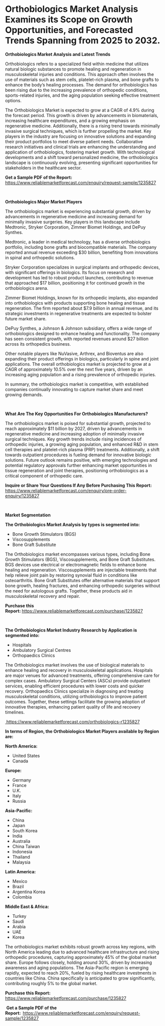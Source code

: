 <p><h1>Orthobiologics Market Analysis Examines its Scope on Growth Opportunities, and Forecasted Trends Spanning from 2025 to 2032.</h1></p><p><strong>Orthobiologics Market Analysis and Latest Trends</strong></p>
<p><p>Orthobiologics refers to a specialized field within medicine that utilizes natural biologic substances to promote healing and regeneration in musculoskeletal injuries and conditions. This approach often involves the use of materials such as stem cells, platelet-rich plasma, and bone grafts to enhance the body’s healing processes. The demand for orthobiologics has been rising due to the increasing prevalence of orthopedic conditions, sports-related injuries, and the aging population seeking effective treatment options.</p><p>The Orthobiologics Market is expected to grow at a CAGR of 4.9% during the forecast period. This growth is driven by advancements in biomaterials, increasing healthcare expenditures, and a growing emphasis on regenerative medicine. Additionally, there is a rising trend towards minimally invasive surgical techniques, which is further propelling the market. Key players in the industry are focusing on innovative solutions and expanding their product portfolios to meet diverse patient needs. Collaborative research initiatives and clinical trials are enhancing the understanding and application of orthobiologics, fostering market growth. With technological developments and a shift toward personalized medicine, the orthobiologics landscape is continuously evolving, presenting significant opportunities for stakeholders in the healthcare sector.</p></p>
<p><strong>Get a Sample PDF of the Report:&nbsp;</strong> <a href="https://www.reliablemarketforecast.com/enquiry/request-sample/1235827?utm_campaign=2307&utm_medium=2&utm_source=Github&utm_content=ia&utm_term=19042025&utm_id=orthobiologics">https://www.reliablemarketforecast.com/enquiry/request-sample/1235827</a></p>
<p>&nbsp;</p>
<p><strong>Orthobiologics Major Market Players</strong></p>
<p><p>The orthobiologics market is experiencing substantial growth, driven by advancements in regenerative medicine and increasing demand for minimally invasive surgeries. Key players in this landscape include Medtronic, Stryker Corporation, Zimmer Biomet Holdings, and DePuy Synthes.</p><p>Medtronic, a leader in medical technology, has a diverse orthobiologics portfolio, including bone grafts and biocompatible materials. The company reported annual revenue exceeding $30 billion, benefiting from innovations in spinal and orthopedic solutions.</p><p>Stryker Corporation specializes in surgical implants and orthopedic devices, with significant offerings in biologics. Its focus on research and development has led to robust product launches, contributing to revenue that approached $17 billion, positioning it for continued growth in the orthobiologics arena.</p><p>Zimmer Biomet Holdings, known for its orthopedic implants, also expanded into orthobiologics with products supporting bone healing and tissue regeneration. The firm reported about $7.9 billion in annual revenue, and its strategic investments in regenerative treatments are expected to bolster future market share.</p><p>DePuy Synthes, a Johnson & Johnson subsidiary, offers a wide range of orthobiologics designed to enhance healing and functionality. The company has seen consistent growth, with reported revenues around $27 billion across its orthopedics business.</p><p>Other notable players like NuVasive, Arthrex, and Bioventus are also expanding their product offerings in biologics, particularly in spine and joint applications. The overall orthobiologics market is projected to grow at a CAGR of approximately 10.5% over the next five years, driven by an increasing aging population and a rising prevalence of orthopedic injuries.</p><p>In summary, the orthobiologics market is competitive, with established companies continually innovating to capture market share and meet growing demands.</p></p>
<p>&nbsp;</p>
<p><strong>What Are The Key Opportunities For Orthobiologics Manufacturers?</strong></p>
<p><p>The orthobiologics market is poised for substantial growth, projected to reach approximately $11 billion by 2027, driven by advancements in regenerative medicine and increasing adoption of minimally invasive surgical techniques. Key growth trends include rising incidences of orthopedic injuries, a growing aging population, and enhanced R&D in stem cell therapies and platelet-rich plasma (PRP) treatments. Additionally, a shift towards outpatient procedures is fueling demand for innovative biologic solutions. Future outlook remains positive, with emerging technologies and potential regulatory approvals further enhancing market opportunities in tissue regeneration and joint therapies, positioning orthobiologics as a critical component of orthopedic care.</p></p>
<p><strong>Inquire or Share Your Questions If Any Before Purchasing This Report:</strong> <a href="https://www.reliablemarketforecast.com/enquiry/pre-order-enquiry/1235827?utm_campaign=2307&utm_medium=2&utm_source=Github&utm_content=ia&utm_term=19042025&utm_id=orthobiologics">https://www.reliablemarketforecast.com/enquiry/pre-order-enquiry/1235827</a></p>
<p>&nbsp;</p>
<p><strong>Market Segmentation</strong></p>
<p><strong>The Orthobiologics Market Analysis by types is segmented into:</strong></p>
<p><ul><li>Bone Growth Stimulators (BGS)</li><li>Viscosupplements</li><li>Bone Graft Substitute</li></ul></p>
<p><p>The Orthobiologics market encompasses various types, including Bone Growth Stimulators (BGS), Viscosupplements, and Bone Graft Substitutes. BGS devices use electrical or electromagnetic fields to enhance bone healing and regeneration. Viscosupplements are injectable treatments that help relieve joint pain by restoring synovial fluid in conditions like osteoarthritis. Bone Graft Substitutes offer alternative materials that support bone growth, healing fractures, and enhancing orthopedic surgeries without the need for autologous grafts. Together, these products aid in musculoskeletal recovery and repair.</p></p>
<p><strong>Purchase this Report:&nbsp;</strong><a href="https://www.reliablemarketforecast.com/purchase/1235827?utm_campaign=2307&utm_medium=2&utm_source=Github&utm_content=ia&utm_term=19042025&utm_id=orthobiologics">https://www.reliablemarketforecast.com/purchase/1235827</a></p>
<p>&nbsp;</p>
<p><strong>The Orthobiologics Market Industry Research by Application is segmented into:</strong></p>
<p><ul><li>Hospitals</li><li>Ambulatory Surgical Centres</li><li>Orthopaedics Clinics</li></ul></p>
<p><p>The Orthobiologics market involves the use of biological materials to enhance healing and recovery in musculoskeletal applications. Hospitals are major venues for advanced treatments, offering comprehensive care for complex cases. Ambulatory Surgical Centers (ASCs) provide outpatient services, enabling efficient procedures with lower costs and quicker recovery. Orthopaedics Clinics specialize in diagnosing and treating musculoskeletal conditions, utilizing orthobiologics to improve patient outcomes. Together, these settings facilitate the growing adoption of innovative therapies, enhancing patient quality of life and recovery timelines.</p></p>
<p><a href="https://www.reliablemarketforecast.com/orthobiologics-r1235827?utm_campaign=2307&utm_medium=2&utm_source=Github&utm_content=ia&utm_term=19042025&utm_id=orthobiologics">&nbsp;https://www.reliablemarketforecast.com/orthobiologics-r1235827</a></p>
<p><strong>In terms of Region, the Orthobiologics Market Players available by Region are:</strong></p>
<p>
    <p> <strong> North America: </strong>
        <ul>
            <li>United States</li>
            <li>Canada</li>
        </ul>
        </p> 
    <p> <strong> Europe: </strong>
        <ul>
            <li>Germany</li>
            <li>France</li>
            <li>U.K.</li>
            <li>Italy</li>
            <li>Russia</li>
        </ul>
        </p> 
    <p> <strong> Asia-Pacific: </strong>
        <ul>
            <li>China</li>
            <li>Japan</li>
            <li>South Korea</li>
            <li>India</li>
            <li>Australia</li>
            <li>China Taiwan</li>
            <li>Indonesia</li>
            <li>Thailand</li>
            <li>Malaysia</li>
        </ul>
        </p> 
    <p> <strong> Latin America: </strong>
        <ul>
            <li>Mexico</li>
            <li>Brazil</li>
            <li>Argentina Korea</li>
            <li>Colombia</li>
        </ul>
        </p> 
    <p> <strong> Middle East & Africa: </strong>
        <ul>
            <li>Turkey</li>
            <li>Saudi</li>
            <li>Arabia</li>
            <li>UAE</li>
            <li>Korea</li>
        </ul>
    </p>
    </p>
<p><p>The orthobiologics market exhibits robust growth across key regions, with North America leading due to advanced healthcare infrastructure and rising orthopedic procedures, capturing approximately 45% of the global market share. Europe follows closely, holding around 30%, driven by increasing awareness and aging populations. The Asia-Pacific region is emerging rapidly, expected to reach 20%, fueled by rising healthcare investments in countries like China. China specifically is anticipated to grow significantly, contributing roughly 5% to the global market.</p></p>
<p><strong>Purchase this Report: </strong><a href="https://www.reliablemarketforecast.com/purchase/1235827?utm_campaign=2307&utm_medium=2&utm_source=Github&utm_content=ia&utm_term=19042025&utm_id=orthobiologics">https://www.reliablemarketforecast.com/purchase/1235827</a></p>
<p>&nbsp;<strong>Get a Sample PDF of the Report:&nbsp;&nbsp;</strong><a href="https://www.reliablemarketforecast.com/enquiry/request-sample/1235827?utm_campaign=2307&utm_medium=2&utm_source=Github&utm_content=ia&utm_term=19042025&utm_id=orthobiologics">https://www.reliablemarketforecast.com/enquiry/request-sample/1235827</a></p>
<p><strong></strong></p>
<p><p></p><p></p><p></p></p>